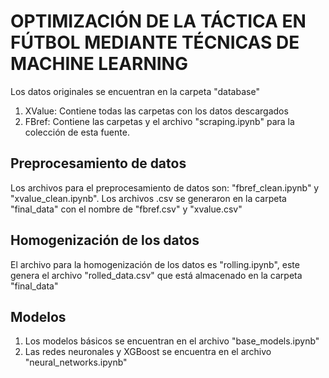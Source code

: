 # OPTIMIZACIÓN DE LA TÁCTICA EN FÚTBOL MEDIANTE TÉCNICAS DE MACHINE LEARNING
Los datos originales se encuentran en la carpeta "database"
1. XValue: Contiene todas las carpetas con los datos descargados
2. FBref: Contiene las carpetas y el archivo "scraping.ipynb" para la colección de esta fuente.

## Preprocesamiento de datos 
Los archivos para el preprocesamiento de datos son: "fbref_clean.ipynb" y "xvalue_clean.ipynb". Los archivos .csv se generaron en la carpeta "final_data" con el nombre de "fbref.csv" y "xvalue.csv"

## Homogenización de los datos
El archivo para la homogenización de los datos es "rolling.ipynb", este genera el archivo "rolled_data.csv" que está almacenado en la carpeta "final_data"

## Modelos 
1. Los modelos básicos se encuentran en el archivo "base_models.ipynb"
2. Las redes neuronales y XGBoost se encuentra en el archivo "neural_networks.ipynb"
